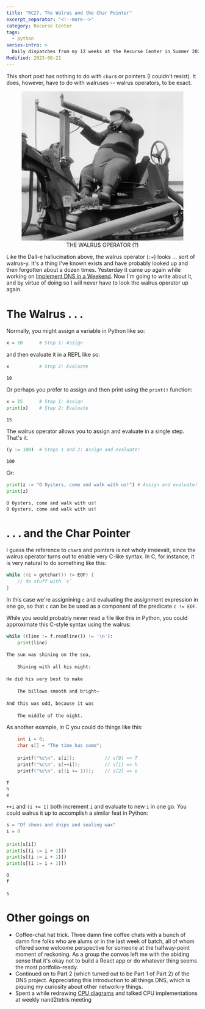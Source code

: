 ```yaml
---
title: "RC27. The Walrus and the Char Pointer"
excerpt_separator: "<!--more-->"
category: Recurse Center
tags:
  - python
series-intro: >
  Daily dispatches from my 12 weeks at the Recurse Center in Summer 2023
Modified: 2023-06-21
---
```


This short post has nothing to do with `char`s or pointers (I couldn't resist). It does, however, have to do with walruses -- walrus operators, to be exact.

<figure>
<img src="/assets/images/RC27_walrusoperator.png" alt="A walrus operator?">
<figcaption align='center'>THE WALRUS OPERATOR (?)</figcaption>
</figure>

Like the Dall-e hallucination above, the walrus operator (`:=`) looks ... sort of walrus-y. It's a thing I've known exists and have probably looked up and then forgotten about a dozen times. Yesterday it came up again while working on [Implement DNS in a Weekend](https://implement-dns.wizardzines.com/). Now I'm going to write about it, and by virtue of doing so I will never have to look the walrus operator up again.

# The Walrus . . .

Normally, you might assign a variable in Python like so:

```python
x = 10      # Step 1: Assign
```

and then evaluate it in a REPL like so:

```python
x           # Step 2: Evaluate
```
    
    10

Or perhaps you prefer to assign and then print using the `print()` function:

```python
x = 15      # Step 1: Assign
print(x)    # Step 2: Evaluate
```

    15

The walrus operator allows you to assign and evaluate in a single step. That's it.

```python
(y := 100)  # Steps 1 and 2: Assign and evaluate!
```

    100

Or:

```python
print(z := "O Oysters, come and walk with us!") # Assign and evaluate!
print(z)
```

    O Oysters, come and walk with us!
    O Oysters, come and walk with us!

# . . . and the Char Pointer

I guess the reference to `char`s and pointers is not wholy irreievalt, since the walrus operator turns out to enable very C-like syntax. In C, for instance, it is very natural to do something like this:

```c
while ((c = getchar()) != EOF) {
    // do stuff with `c`
}
```

In this case we're assignining `c` and evaluating the assignment expression in one go, so that `c` can be be used as a component of the predicate `c != EOF`. 

While you would probably never read a file like this in Python, you could approximate this C-style syntax using the walrus:

```python
while ((line := f.readline()) != '\n'):
    print(line)
```

    The sun was shining on the sea,

        Shining with all his might:

    He did his very best to make

        The billows smooth and bright—

    And this was odd, because it was

        The middle of the night.

As another example, in C you could do things like this:

```c
    int i = 0;
    char s[] = "The time has come";

    printf("%c\n", s[i]);           // s[0] => T
    printf("%c\n", s[++i]);         // s[1] => h
    printf("%c\n", s[(i += 1)]);    // s[2] => e
```

    T
    h
    e

`++i` and `(i += 1)` both increment `i` and evaluate to new `i` in one go. You could walrus it up to accomplish a similar feat in Python:

```python
s = "Of shoes and ships and sealing wax"
i = 0

print(s[i])
print(s[(i := i + 1)])
print(s[(i := i + 1)])
print(s[(i := i + 1)])
```

    O
    f

    s


# Other goings on

- Coffee-chat hat trick. Three damn fine coffee chats with a bunch of damn fine folks who are alums or in the last week of batch, all of whom offered some welcome perspective for someone at the halfway-point moment of reckoning. As a group the convos left me with the abiding sense that it's okay not to build a React app or do whatever thing seems the most portfolio-ready.
- Continued on to Part 2 (which turned out to be Part 1 of Part 2) of the DNS project. Appreciating this introduction to all things DNS, which is piquing my curiosity about other network-y things.
- Spent a while redrawing [CPU diagrams](https://www.datadoodad.com/recurse%20center/RC26/) and talked CPU implementations at weekly nand2tetris meeting

